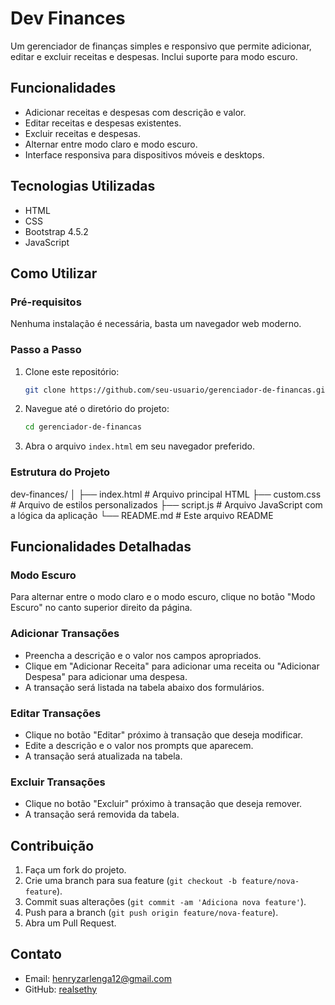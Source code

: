 # Dev Finances

Um gerenciador de finanças simples e responsivo que permite adicionar, editar e excluir receitas e despesas. Inclui suporte para modo escuro.

## Funcionalidades

- Adicionar receitas e despesas com descrição e valor.
- Editar receitas e despesas existentes.
- Excluir receitas e despesas.
- Alternar entre modo claro e modo escuro.
- Interface responsiva para dispositivos móveis e desktops.

## Tecnologias Utilizadas

- HTML
- CSS
- Bootstrap 4.5.2
- JavaScript

## Como Utilizar

### Pré-requisitos

Nenhuma instalação é necessária, basta um navegador web moderno.

### Passo a Passo

1. Clone este repositório:

    ```sh
    git clone https://github.com/seu-usuario/gerenciador-de-financas.git
    ```

2. Navegue até o diretório do projeto:

    ```sh
    cd gerenciador-de-financas
    ```

3. Abra o arquivo `index.html` em seu navegador preferido.

### Estrutura do Projeto

dev-finances/
│
├── index.html # Arquivo principal HTML
├── custom.css # Arquivo de estilos personalizados
├── script.js # Arquivo JavaScript com a lógica da aplicação
└── README.md # Este arquivo README


## Funcionalidades Detalhadas

### Modo Escuro

Para alternar entre o modo claro e o modo escuro, clique no botão "Modo Escuro" no canto superior direito da página.

### Adicionar Transações

- Preencha a descrição e o valor nos campos apropriados.
- Clique em "Adicionar Receita" para adicionar uma receita ou "Adicionar Despesa" para adicionar uma despesa.
- A transação será listada na tabela abaixo dos formulários.

### Editar Transações

- Clique no botão "Editar" próximo à transação que deseja modificar.
- Edite a descrição e o valor nos prompts que aparecem.
- A transação será atualizada na tabela.

### Excluir Transações

- Clique no botão "Excluir" próximo à transação que deseja remover.
- A transação será removida da tabela.

## Contribuição

1. Faça um fork do projeto.
2. Crie uma branch para sua feature (`git checkout -b feature/nova-feature`).
3. Commit suas alterações (`git commit -am 'Adiciona nova feature'`).
4. Push para a branch (`git push origin feature/nova-feature`).
5. Abra um Pull Request.

## Contato

- Email: henryzarlenga12@gmail.com
- GitHub: [realsethy](https://github.com/realsethy)
